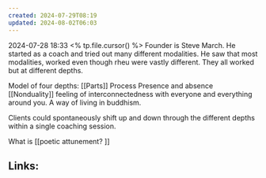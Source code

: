 ```yaml
---
created: 2024-07-29T08:19
updated: 2024-08-02T06:03
---
```

2024-07-28 18:33
<% tp.file.cursor() %>
Founder is Steve March. He started as a coach and tried out many different modalities. He saw that most modalities, worked even though rheu were vastly different. They all worked but at different depths. 

Model of four depths: 
[[Parts]]
Process 
Presence and absence 
[[Nonduality]] feeling of interconnectedness with everyone and everything around you. A way of living in buddhism.  

Clients could spontaneously shift up and down through the different depths within a single coaching session. 

What is [[poetic attunement? ]]

## Links:



